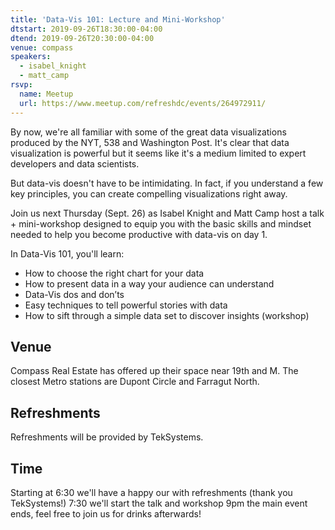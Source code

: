 ```yaml
---
title: 'Data-Vis 101: Lecture and Mini-Workshop'
dtstart: 2019-09-26T18:30:00-04:00
dtend: 2019-09-26T20:30:00-04:00
venue: compass
speakers:
  - isabel_knight
  - matt_camp
rsvp:
  name: Meetup
  url: https://www.meetup.com/refreshdc/events/264972911/
---
```


By now, we're all familiar with some of the great data visualizations produced by the NYT, 538 and Washington Post. It's clear that data visualization is powerful but it seems like it's a medium limited to expert developers and data scientists.

But data-vis doesn't have to be intimidating. In fact, if you understand a few key principles, you can create compelling visualizations right away.

Join us next Thursday (Sept. 26) as Isabel Knight and Matt Camp host a talk + mini-workshop designed to equip you with the basic skills and mindset needed to help you become productive with data-vis on day 1.

In Data-Vis 101, you'll learn:

- How to choose the right chart for your data
- How to present data in a way your audience can understand
- Data-Vis dos and don’ts
- Easy techniques to tell powerful stories with data
- How to sift through a simple data set to discover insights (workshop)

## Venue

Compass Real Estate has offered up their space near 19th and M.
The closest Metro stations are Dupont Circle and Farragut North.

## Refreshments

Refreshments will be provided by TekSystems.

## Time

Starting at 6:30 we'll have a happy our with refreshments (thank you TekSystems!)
7:30 we'll start the talk and workshop
9pm the main event ends, feel free to join us for drinks afterwards!
